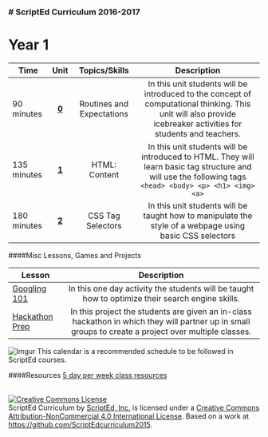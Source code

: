 ### # ScriptEd Curriculum 2016-2017

Year 1
===================
| Time | Unit | Topics/Skills | Description |
|--------|:-------:|:------:|:--------------:|
| 90 minutes | [**0**](unitsYear1/unit0) | Routines and Expectations | In this unit students will be introduced to the concept of computational thinking. This unit will also provide icebreaker activities for students and teachers.|
|  135 minutes | [**1**](unitsYear1/unit1) | HTML: Content | In this unit students will be introduced to HTML. They will learn basic tag structure and will use the following tags `<head> <body> <p> <h1> <img> <a>`|
| 180 minutes | [**2**](unitsYear1/) | CSS Tag Selectors | In this unit students will be taught how to manipulate the style of a webpage using basic CSS selectors|



####Misc Lessons, Games and Projects

| Lesson | Description |
|-------|:-------:|
| [Googling 101](miscLessons/googling101) | In this one day activity the students will be taught how to optimize their search engine skills.|
|  [Hackathon Prep]()  | In this project the students are given an in-class hackathon in which they will partner up in small groups to create a project over multiple classes.| 



![Imgur](http://i.imgur.com/jrrNGfI.png)
This calendar is a recommended schedule to be followed in ScriptEd courses.

####Resources
[5 day per week class resources]()  


<br>
<a rel="license" href="http://creativecommons.org/licenses/by-nc/4.0/"><img alt="Creative Commons License" style="border-width:0" src="https://i.creativecommons.org/l/by-nc/4.0/88x31.png" /></a><br /><span xmlns:dct="http://purl.org/dc/terms/" property="dct:title">ScriptEd Curriculum</span> by <a xmlns:cc="http://creativecommons.org/ns#" href="https://github.com/ScriptEdcurriculum/curriculum" property="cc:attributionName" rel="cc:attributionURL">ScriptEd, Inc.</a> is licensed under a <a rel="license" href="http://creativecommons.org/licenses/by-nc/4.0/">Creative Commons Attribution-NonCommercial 4.0 International License</a>.  Based on a work at <a xmlns:dct="http://purl.org/dc/terms/" href="https://github.com/ScriptEdcurriculum/curriculum2015" rel="dct:source">https://github.com/ScriptEdcurriculum2015</a>.

